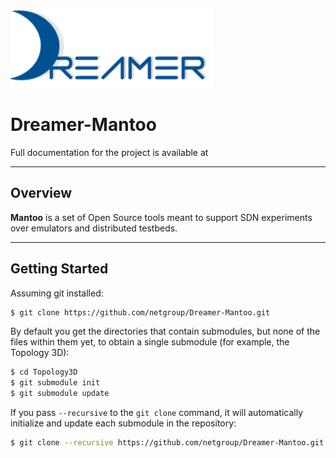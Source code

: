 ![Alt text](repo_data/dreamer-logo.png "Optional title")

Dreamer-Mantoo
===================

Full documentation for the project is available at 

---------------------------

Overview
-----------
**Mantoo** is a set of Open Source tools meant to support
SDN experiments over emulators and distributed testbeds. 

----------------------------------
Getting Started
---------------------
Assuming git installed:

```sh
$ git clone https://github.com/netgroup/Dreamer-Mantoo.git
```
By default you get the directories that contain submodules, but none of the files within them yet, to obtain a single submodule  (for example, the Topology 3D):
```sh
$ cd Topology3D
$ git submodule init
$ git submodule update
```
If you pass ```--recursive``` to the ```git clone``` command, it will automatically initialize and update each submodule in the repository:

```sh
$ git clone --recursive https://github.com/netgroup/Dreamer-Mantoo.git
```
